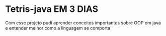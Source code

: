 # Tetris-java EM 3 DIAS
Com esse projeto pudi aprender conceitos importantes sobre OOP em java e entender melhor como a linguagem se comporta





